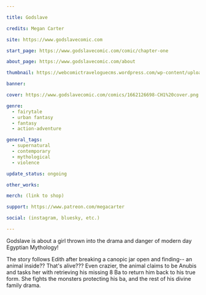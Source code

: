 ```yaml
---

title: Godslave

credits: Megan Carter

site: https://www.godslavecomic.com

start_page: https://www.godslavecomic.com/comic/chapter-one

about_page: https://www.godslavecomic.com/about

thumbnail: https://webcomictraveloguecms.wordpress.com/wp-content/uploads/2024/02/hubbox_godslave.png

banner:

cover: https://www.godslavecomic.com/comics/1662126698-CH1%20cover.png

genre:
  - fairytale
  - urban fantasy
  - fantasy
  - action-adventure

general_tags: 
  - supernatural
  - contemporary 
  - mythological
  - violence

update_status: ongoing

other_works:

merch: (link to shop)

support: https://www.patreon.com/megacarter

social: (instagram, bluesky, etc.)

---
```


Godslave is about a girl thrown into the drama and danger of modern day Egyptian Mythology!

The story follows Edith after breaking a canopic jar open and finding-- an animal inside?? That's alive??? Even crazier, the animal claims to be Anubis and tasks her with retrieving his missing 8 Ba to return him back to his true form. She fights the monsters protecting his ba, and the rest of his divine family drama. 